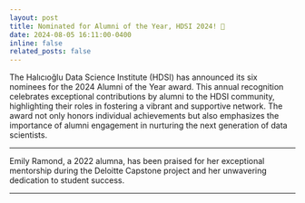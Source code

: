 ```yaml
---
layout: post
title: Nominated for Alumni of the Year, HDSI 2024! 🥳
date: 2024-08-05 16:11:00-0400
inline: false
related_posts: false
---
```


The Halıcıoğlu Data Science Institute (HDSI) has announced its six nominees for the 2024 Alumni of the Year award. This annual recognition celebrates exceptional contributions by alumni to the HDSI community, highlighting their roles in fostering a vibrant and supportive network. The award not only honors individual achievements but also emphasizes the importance of alumni engagement in nurturing the next generation of data scientists.

---

Emily Ramond, a 2022 alumna, has been praised for her exceptional mentorship during the Deloitte Capstone project and her unwavering dedication to student success.

---

